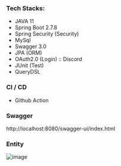 ### Tech Stacks:
- JAVA 11
- Spring Boot 2.7.8
- Spring Security (Security)
- MySql
- Swagger 3.0
- JPA (ORM)
- OAuth2.0 (Login) :: Discord
- JUnit (Test)
- QueryDSL

### CI / CD
- Github Action

### Swagger
http://localhost:8080/swagger-ui/index.html

### Entity
![image](https://user-images.githubusercontent.com/55175243/220146141-e1f98129-d0af-459a-975c-364c6720b79d.png)
